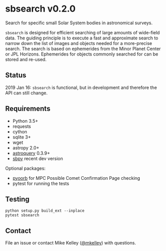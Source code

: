 # sbsearch v0.2.0
Search for specific small Solar System bodies in astronomical surveys.

`sbsearch` is designed for efficient searching of large amounts of wide-field data.  The guiding principle is to execute a fast and approximate search to narrow down the list of images and objects needed for a more-precise search.   The search is based on ephemerides from the Minor Planet Center or JPL Horizons.  Ephemerides for objects commonly searched for can be stored and re-used.

## Status

2019 Jan 16: `sbsearch` is functional, but in development and therefore the API can still change.

## Requirements

* Python 3.5+
* requests
* cython
* sqlite 3+
* wget
* astropy 2.0+
* [astroquery](https://astroquery.readthedocs.io/en/latest/) 0.3.9+
* [sbpy](https://github.com/NASA-Planetary-Science/sbpy) recent dev version

Optional packages:
* [pyoorb](https://github.com/oorb/oorb) for MPC Possible Comet Confirmation Page checking
* pytest for running the tests

## Testing
```
python setup.py build_ext --inplace
pytest sbsearch
```

## Contact

File an issue or contact Mike Kelley ([@mkelley](https://github.com/mkelley)) with questions.
